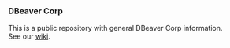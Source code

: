 ### DBeaver Corp

This is a public repository with general DBeaver Corp information.  
See our <a href="https://github.com/dbeaver-corp/info/wiki">wiki</a>.  
